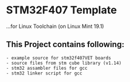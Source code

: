 # STM32F407 Template 
...for Linux Toolchain (on Linux Mint 19.1)

## This Project contains following:
```
- example source for stm32f407VET boards
- source files from stm cube library (v1.14)
- stm32 assambler files for gcc
- stm32 linker script for gcc
```


